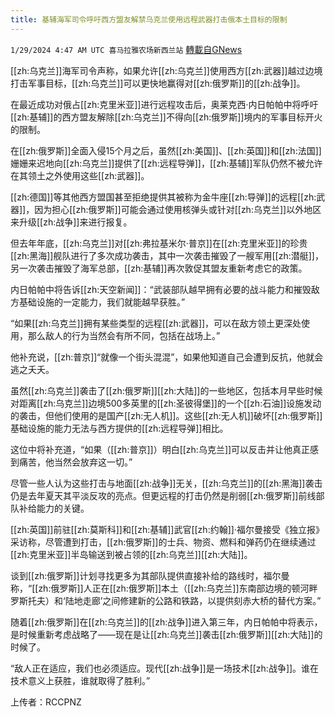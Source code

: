 ```yaml
---
title: 基辅海军司令呼吁西方盟友解禁乌克兰使用远程武器打击俄本土目标的限制
---
```

`1/29/2024 4:47 AM UTC 喜马拉雅农场新西兰站` [轉載自GNews](https://gnews.org/articles/2261737)

[[zh:乌克兰]]海军司令声称，如果允许[[zh:乌克兰]]使用西方[[zh:武器]]越过边境打击军事目标，[[zh:乌克兰]]可以更快地赢得对[[zh:俄罗斯]]的[[zh:战争]]。

在最近成功对俄占[[zh:克里米亚]]进行远程攻击后，奥莱克西·内日帕帕中将呼吁[[zh:基辅]]的西方盟友解除[[zh:乌克兰]]不得向[[zh:俄罗斯]]境内的军事目标开火的限制。

在[[zh:俄罗斯]]全面入侵15个月之后，虽然[[zh:美国]]、[[zh:英国]]和[[zh:法国]]姗姗来迟地向[[zh:乌克兰]]提供了[[zh:远程导弹]]，[[zh:基辅]]军队仍然不被允许在其领土之外使用这些[[zh:武器]]。

[[zh:德国]]等其他西方盟国甚至拒绝提供其被称为金牛座[[zh:导弹]]的远程[[zh:武器]]，因为担心[[zh:俄罗斯]]可能会通过使用核弹头或针对[[zh:乌克兰]]以外地区来升级[[zh:战争]]来进行报复。

但去年年底，[[zh:乌克兰]]对[[zh:弗拉基米尔·普京]]在[[zh:克里米亚]]的珍贵[[zh:黑海]]舰队进行了多次成功袭击，其中一次袭击摧毁了一艘军用[[zh:潜艇]]，另一次袭击摧毁了海军总部，[[zh:基辅]]再次敦促其盟友重新考虑它的政策。

内日帕帕中将告诉[[zh:天空新闻]]：“武装部队越早拥有必要的战斗能力和摧毁敌方基础设施的一定能力，我们就能越早获胜。”

“如果[[zh:乌克兰]]拥有某些类型的远程[[zh:武器]]，可以在敌方领土更深处使用，那么敌人的行为当然会有所不同，包括在战场上。”

他补充说，[[zh:普京]]“就像一个街头混混”，如果他知道自己会遭到反抗，他就会逃之夭夭。

虽然[[zh:乌克兰]]袭击了[[zh:俄罗斯]][[zh:大陆]]的一些地区，包括本月早些时候对距离[[zh:乌克兰]]边境500多英里的[[zh:圣彼得堡]]的一个[[zh:石油]]设施发动的袭击，但他们使用的是国产[[zh:无人机]]。这些[[zh:无人机]]破坏[[zh:俄罗斯]]基础设施的能力无法与西方提供的[[zh:远程导弹]]相比。

这位中将补充道，“如果（[[zh:普京]]）明白[[zh:乌克兰]]可以反击并让他真正感到痛苦，他当然会放弃这一切。”

尽管一些人认为这些打击与地面[[zh:战争]]无关，[[zh:乌克兰]]的[[zh:黑海]]袭击仍是去年夏天其平淡反攻的亮点。但更远程的打击仍然是削弱[[zh:俄罗斯]]前线部队补给能力的关键。

[[zh:英国]]前驻[[zh:莫斯科]]和[[zh:基辅]]武官[[zh:约翰]]·福尔曼接受《独立报》采访称，尽管遭到打击，[[zh:俄罗斯]]的士兵、物资、燃料和弹药仍在继续通过[[zh:克里米亚]]半岛输送到被占领的[[zh:乌克兰]][[zh:大陆]]。

谈到[[zh:俄罗斯]]计划寻找更多为其部队提供直接补给的路线时，福尔曼称，“[[zh:俄罗斯]]人正在[[zh:俄罗斯]]本土（[[zh:乌克兰]]东南部边境的顿河畔罗斯托夫）和‘陆地走廊’之间修建新的公路和铁路，以提供刻赤大桥的替代方案。”

随着[[zh:俄罗斯]]在[[zh:乌克兰]]的[[zh:战争]]进入第三年，内日帕帕中将表示，是时候重新考虑战略了——现在是让[[zh:乌克兰]]袭击[[zh:俄罗斯]][[zh:大陆]]的时候了。

“敌人正在适应，我们也必须适应。现代[[zh:战争]]是一场技术[[zh:战争]]。谁在技术意义上获胜，谁就取得了胜利。”

上传者：RCCPNZ
